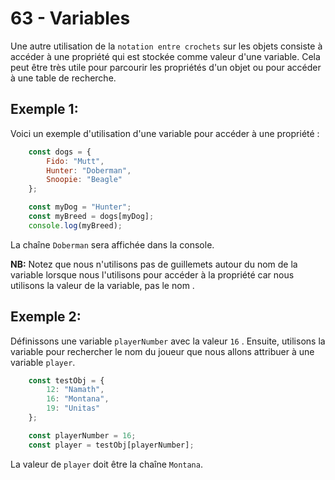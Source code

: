 # 63 - Variables
Une autre utilisation de la `notation entre crochets` sur les objets consiste à accéder à une propriété qui est stockée comme valeur d'une variable. Cela peut être très utile pour parcourir les propriétés d'un objet ou pour accéder à une table de recherche.

## Exemple 1:
Voici un exemple d'utilisation d'une variable pour accéder à une propriété :

```js
    const dogs = {
        Fido: "Mutt",
        Hunter: "Doberman",
        Snoopie: "Beagle"
    };

    const myDog = "Hunter";
    const myBreed = dogs[myDog];
    console.log(myBreed);
```
La chaîne `Doberman` sera affichée dans la console.
    
**NB:** Notez que nous n'utilisons pas de guillemets autour du nom de la variable lorsque nous l'utilisons pour accéder à la propriété car nous utilisons la valeur de la variable, pas le nom .

## Exemple 2:
Définissons une variable  `playerNumber` avec la valeur `16` . Ensuite, utilisons la variable pour rechercher le nom du joueur que nous allons attribuer à une variable `player`.

```js
    const testObj = {
        12: "Namath",
        16: "Montana",
        19: "Unitas"
    };

    const playerNumber = 16;  
    const player = testObj[playerNumber];
```
La valeur de `player` doit être la chaîne `Montana`.
